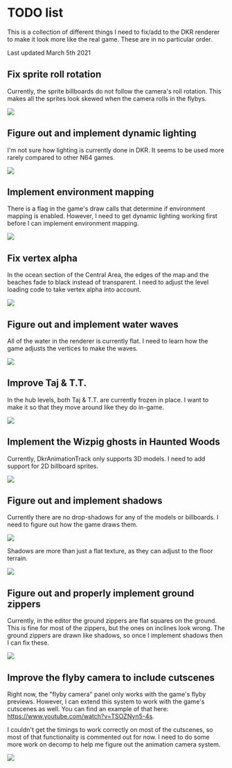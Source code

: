 # TODO list

This is a collection of different things I need to fix/add to the DKR renderer to make it look more like the real game. These are in no particular order.

Last updated March 5th 2021

## Fix sprite roll rotation

Currently, the sprite billboards do not follow the camera's roll rotation. This makes all the sprites look skewed when the camera rolls in the flybys.

![](https://i.imgur.com/F4ALyW4.png)

## Figure out and implement dynamic lighting

I'm not sure how lighting is currently done in DKR. It seems to be used more rarely compared to other N64 games.

![](https://i.imgur.com/t7iukRj.png)

## Implement environment mapping

There is a flag in the game's draw calls that determine if environment mapping is enabled. However, I need to get dynamic lighting working first before I can implement environment mapping.

![](https://i.imgur.com/AyUt8eM.png)

## Fix vertex alpha

In the ocean section of the Central Area, the edges of the map and the beaches fade to black instead of transparent. I need to adjust the level loading code to take vertex alpha into account.

![](https://i.imgur.com/BfiWiGS.png)


## Figure out and implement water waves

All of the water in the renderer is currently flat. I need to learn how the game adjusts the vertices to make the waves.

![](https://i.imgur.com/O7Iwe5S.png)


## Improve Taj & T.T.

In the hub levels, both Taj & T.T. are currently frozen in place. I want to make it so that they move around like they do in-game.

![](https://i.imgur.com/bZqqZIx.png)

## Implement the Wizpig ghosts in Haunted Woods

Currently, DkrAnimationTrack only supports 3D models. I need to add support for 2D billboard sprites.

![](https://i.imgur.com/EvGOcMq.png)

## Figure out and implement shadows

Currently there are no drop-shadows for any of the models or billboards. I need to figure out how the game draws them.

![](https://i.imgur.com/1pGqh0I.png)

Shadows are more than just a flat texture, as they can adjust to the floor terrain.

![](https://i.imgur.com/WoBhCC3.png)

## Figure out and properly implement ground zippers

Currently, in the editor the ground zippers are flat squares on the ground. This is fine for most of the zippers, but the ones on inclines look wrong. The ground zippers are drawn like shadows, so once I implement shadows then I can fix these.

![](https://i.imgur.com/oGOaJzy.png)

## Improve the flyby camera to include cutscenes

Right now, the "flyby camera" panel only works with the game's flyby previews. However, I can extend this system to work with the game's cutscenes as well. You can find an example of that here: https://www.youtube.com/watch?v=TSOZNyn5-4s.

I couldn't get the timings to work correctly on most of the cutscenes, so most of that functionality is commented out for now. I need to do some more work on decomp to help me figure out the animation camera system.

![](https://i.imgur.com/8KxQC8r.png)
